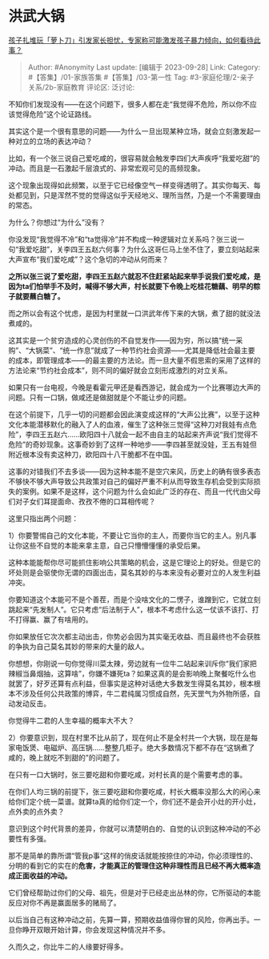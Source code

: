 # 洪武大锅
[孩子扎堆玩「萝卜刀」引发家长担忧，专家称可能激发孩子暴力倾向，如何看待此事？](https://www.zhihu.com/question/623689328/answer/3228018589)

> Author: #Anonymity
> Last update: [编辑于 2023-09-28]
> Link:
> Category: #【答集】/01-家族答集 #【答集】/03-第一性
> Tag:  #3-家庭伦理/2-亲子关系/2b-家庭教育 
> 评论区:
> 泛讨论:

不知你们发现没有——在这个问题下，很多人都在走“我觉得不危险，所以你不应该觉得危险”这个论证路线。

其实这个是一个很有意思的问题——为什么一旦出现某种立场，就会立刻激发起一种对立的立场的表达冲动？

比如，有一个张三说自己爱吃咸的，很容易就会触发李四们大声疾呼“我爱吃甜”的冲动。而且是一石激起千层浪式的、非常宏观可见的高频现象。

这个现象出现得如此频繁，以至于它已经像空气一样变得透明了。其实你每天、每处都见到，只是浑然不觉的觉得这似乎天经地义、理所当然，乃是一个不需要理由的常态。

为什么？你想过“为什么”没有？

你没发现“我觉得不冷”和“ta觉得冷”并不构成一种逻辑对立关系吗？张三说一句“我爱吃甜”，关李四王五赵六何事？为什么这哥仨马上坐不住了，要立刻站起来大声宣布“我们爱吃咸”？这个急切的冲动从何而来？

**之所以张三说了爱吃甜，李四王五赵六就忍不住赶紧站起来举手说我们爱吃咸，是因为ta们怕举手不及时，喊得不够大声，村长就要下令晚上吃桂花糖藕、明早的粽子就要蘸白糖了。**

而之所以会有这个忧虑，是因为村里就一口洪武年传下来的大锅，煮了甜的就没法煮咸的。

这其实是一个贫穷造成的心灵创伤的不自觉发作——因为穷，所以搞“统一采购”、“大锅菜”、“统一作息”就成了一种节约社会资源——尤其是降低社会最主要的成本，即管理成本——的最主要的方法论。而一旦大量不假思索的采用了这样的方法论来“节约社会成本”，则不同的偏好就会立刻形成激烈的对立关系。

如果只有一台电视，今晚是看霍元甲还是看西游记，就会成为一个比赛哪边大声的问题。只有一口锅，做咸还是做甜就是个不能让步的问题。

在这个前提下，几乎一切的问题都会因此演变成这样的“大声公比赛”，以至于这种文化本能潜移默化的融入了人的血液，催生了这种张三觉得“这种刀对我娃有点危险”，李四王五赵六……欧阳四十八就会一起不由自主的站起来齐声说“我们觉得不危险”的奇妙现象。这事奇妙到了这样一种地步——李四甚至就没娃，王五有娃但附近根本没有卖这种刀，欧阳四十八干脆都不在中国。

这事的对错我们不去多谈——因为这种本能不是空穴来风，历史上的确有很多表态不够快不够大声导致公共政策对自己的偏好严重不利从而导致生存机会受到实际损失的案例。如果不是这样，这个问题为什么会如此广泛的存在、而且一代代由父母们对子女们耳提面命、孜孜不倦的口耳相传呢？

这里只指出两个问题：

1）你要警惕自己的文化本能，不要让它当你的主人，而要你当它的主人。别凡事让你这些不自觉的本能来拿主意，自己只懵懵懂懂的承受后果。

这种本能能帮你尽可能抓住影响公共策略的机会，这是它理论上的好处。但是它的坏处则是会驱使你无谓的四面出击，莫名其妙的与本来没有必要对立的人发生利益冲突。

你要知道这个本能可不是个善茬，而是个没啥文化的二愣子，谁蹭到它，它就立刻跳起来“先发制人”。它只考虑“后法制于人”，根本不考虑什么这一仗该不该打、打不打得赢、赢了有啥用的。

你如果放任它次次都主动出击，你势必会因为其实毫无收益、而且最终也不会获胜的争执为自己莫名其妙的带来的大量的敌人。

你想想，你刚说一句你觉得川菜太辣，旁边就有一位牛二站起来训斥你“我们家把辣椒当鼻烟抽，这算啥”，你嫌不嫌死ta？如果这真的是会影响晚上聚餐吃什么也就罢了，好歹还算有点利益，但事实是这种对话绝大多数发生得莫名其妙，根本根本不涉及任何公共政策的博弈，牛二君纯属习惯成自然，先天罡气为外物所感，自动发动反击。

你觉得牛二君的人生幸福的概率大不大？

2）你要意识到，现在村里不比从前了，现在何止不是全村共一个大锅，现在是每家电饭煲、电磁炉、高压锅……整整几柜子。绝大多数情况下都不存在“这锅煮了咸的，晚上就吃不到甜的”的问题了。

在只有一口大锅时，张三要吃甜和你要吃咸，对村长真的是个需要考虑的事。

在你们人均三锅的前提下，张三要吃甜和你要吃咸，村长大概率没那么大的闲心来给你们定个统一菜谱。就算ta真的给你们定一个，你们还不是会开小灶的开小灶，点外卖的点外卖？

意识到这个时代背景的差异，你就可以清楚明白的、自觉的认识到这种冲动的不必要性有多强。

那不是简单的靠所谓“管我p事“这样的俏皮话就能按捺住的冲动，你必须理性的、分明的看到它的实在的**危害，才能真正的管理住这种非理性而且已经不再大概率造成正面收益的冲动。**

它们曾经帮助过你们的父母、祖先，但是对于已经走出丛林的你，它所驱动的本能反应对你不再是赢面居多的赌局了。

以后当自己有这种冲动之前，先算一算，预期收益值得你冒的风险，你再出手。一旦你睁开双眼开始计算，你会发现这种情况并不多。

久而久之，你比牛二的人缘要好得多。
